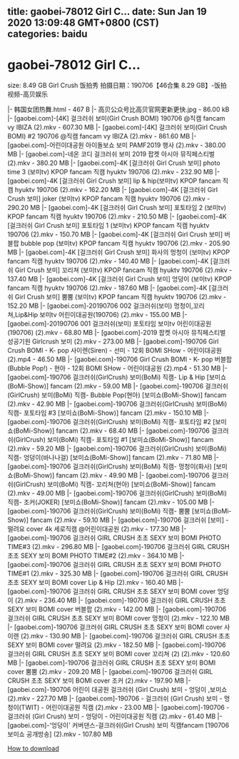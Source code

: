 
title: gaobei-78012 Girl C…
date: Sun Jan 19 2020 13:09:48 GMT+0800 (CST)    
categories: baidu
---

# gaobei-78012 Girl C…
size: 8.49 GB
 Girl Crush 饭拍秀 拍摄日期：190706【46合集 8.29 GB】-饭拍视频-高贝娱乐
 
|- 韩国女团热舞.html - 467 B
|- 高贝公众号比高贝官网更新更快.jpg - 86.00 kB
|- [gaobei.com]-[4K] 걸크러쉬 보미(Girl Crush BOMI) 190706 @직캠 fancam vy IBIZA (2).mkv - 607.30 MB
|- [gaobei.com]-[4K] 걸크러쉬 보미(Girl Crush BOMI) #2 190706 @직캠 fancam vy IBIZA (2).mkv - 861.60 MB
|- [gaobei.com]-어린이대공원 아이돌보쇼 보미 PAMF2019 행사 (2).mkv - 380.00 MB
|- [gaobei.com]-네온 코디 걸크러쉬 보미 2019 팝켓 아시아 뮤직페스티벌 (2).mkv - 380.20 MB
|- [gaobei.com]-4K [걸크러쉬 Girl Crush 보미] photo time 3 (보미tv) KPOP fancam 직캠 hyuktv 190706 (2).mkv - 232.90 MB
|- [gaobei.com]-4K [걸크러쉬 Girl Crush 보미] lip & hip(보미tv) KPOP fancam 직캠 hyuktv 190706 (2).mkv - 162.20 MB
|- [gaobei.com]-4K [걸크러쉬 Girl Crush 보미] joker (보미tv) KPOP fancam 직캠 hyuktv 190706 (2).mkv - 290.20 MB
|- [gaobei.com]-4K [걸크러쉬 Girl Crush 보미] 포토타임 2 (보미tv) KPOP fancam 직캠 hyuktv 190706 (2).mkv - 210.50 MB
|- [gaobei.com]-4K [걸크러쉬 Girl Crush 보미] 포토타임 1 (보미tv) KPOP fancam 직캠 hyuktv 190706 (2).mkv - 150.70 MB
|- [gaobei.com]-4K [걸크러쉬 Girl Crush 보미] 버블팝 bubble pop (보미tv) KPOP fancam 직캠 hyuktv 190706 (2).mkv - 205.90 MB
|- [gaobei.com]-4K [걸크러쉬 Girl Crush 보미] 화사의 멍청이 (보미tv) KPOP fancam 직캠 hyuktv 190706 (2).mkv - 140.40 MB
|- [gaobei.com]-4K [걸크러쉬 Girl Crush 보미] 꼬리쳐 (보미tv) KPOP fancam 직캠 hyuktv 190706 (2).mkv - 137.40 MB
|- [gaobei.com]-4K [걸크러쉬 Girl Crush 보미] 엉덩이 (보미tv) KPOP fancam 직캠 hyuktv 190706 (2).mkv - 187.60 MB
|- [gaobei.com]-4K [걸크러쉬 Girl Crush 보미] 뿜뿜 (보미tv) KPOP fancam 직캠 hyuktv 190706 (2).mkv - 152.20 MB
|- [gaobei.com]-20190706 002 걸크러쉬(보미) 멍청이,꼬리쳐,Lip&Hip 보미tv 어린이대공원(190706) (2).mkv - 155.00 MB
|- [gaobei.com]-20190706 001 걸크러쉬(보미) 포토타임 보미tv 어린이대공원(190706) (2).mkv - 68.80 MB
|- [gaobei.com]-2019 팝켓 아시아 뮤직페스티벌 성공기원 Girlcrush 보미 (2).mkv - 273.00 MB
|- [gaobei.com]-190706 Girl Crush BOMI - K- pop 사이렌(Siren) - 선미 - 12회 BOMI SHow - 어린이대공원 (2).mp4 - 46.50 MB
|- [gaobei.com]-190706 Girl Crush BOMI - K- pop 버블팝(Bubble Pop!) - 현아 - 12회 BOMI SHow - 어린이대공원 (2).mp4 - 51.30 MB
|- [gaobei.com]-190706 걸크러쉬(GirlCrush) 보미(BoMi) 직캠- Lip & Hip [보미쇼(BoMi-Show)] fancam (2).mkv - 59.00 MB
|- [gaobei.com]-190706 걸크러쉬(GirlCrush) 보미(BoMi) 직캠- Bubble Pop(현아) [보미쇼(BoMi-Show)] fancam (2).mkv - 42.90 MB
|- [gaobei.com]-190706 걸크러쉬(GirlCrush) 보미(BoMi) 직캠- 포토타임 #3 [보미쇼(BoMi-Show)] fancam (2).mkv - 150.10 MB
|- [gaobei.com]-190706 걸크러쉬(GirlCrush) 보미(BoMi) 직캠- 포토타임 #2 [보미쇼(BoMi-Show)] fancam (2).mkv - 68.40 MB
|- [gaobei.com]-190706 걸크러쉬(GirlCrush) 보미(BoMi) 직캠- 포토타임 #1 [보미쇼(BoMi-Show)] fancam (2).mkv - 59.20 MB
|- [gaobei.com]-190706 걸크러쉬(GirlCrush) 보미(BoMi) 직캠- 엉덩이(바나나걸) [보미쇼(BoMi-Show)] fancam (2).mkv - 71.80 MB
|- [gaobei.com]-190706 걸크러쉬(GirlCrush) 보미(BoMi) 직캠- 멍청이(화사) [보미쇼(BoMi-Show)] fancam (2).mkv - 49.90 MB
|- [gaobei.com]-190706 걸크러쉬(GirlCrush) 보미(BoMi) 직캠- 꼬리쳐(현아) [보미쇼(BoMi-Show)] fancam (2).mkv - 49.00 MB
|- [gaobei.com]-190706 걸크러쉬(GirlCrush) 보미(BoMi) 직캠- 조커(JOKER) [보미쇼(BoMi-Show)] fancam (2).mkv - 105.00 MB
|- [gaobei.com]-190706 걸크러쉬(GirlCrush) 보미(BoMi) 직캠- 뿜뿜 [보미쇼(BoMi-Show)] fancam (2).mkv - 59.10 MB
|- [gaobei.com]-190706 걸크러쉬 [보미] - 떨려요 cover 4k 세로직캠 @어린이대공원 (2).mkv - 177.30 MB
|- [gaobei.com]-190706 걸크러쉬 GIRL CRUSH 초초 SEXY 보미 BOMI PHOTO TIME#3 (2).mkv - 296.80 MB
|- [gaobei.com]-190706 걸크러쉬 GIRL CRUSH 초초 SEXY 보미 BOMI PHOTO TIME#2 (2).mkv - 364.10 MB
|- [gaobei.com]-190706 걸크러쉬 GIRL CRUSH 초초 SEXY 보미 BOMI PHOTO TIME#1 (2).mkv - 325.30 MB
|- [gaobei.com]-190706 걸크러쉬 GIRL CRUSH 초초 SEXY 보미 BOMI cover Lip & Hip (2).mkv - 160.40 MB
|- [gaobei.com]-190706 걸크러쉬 GIRL CRUSH 초초 SEXY 보미 BOMI cover 엉덩이 (2).mkv - 236.40 MB
|- [gaobei.com]-190706 걸크러쉬 GIRL CRUSH 초초 SEXY 보미 BOMI cover 버블팝 (2).mkv - 142.00 MB
|- [gaobei.com]-190706 걸크러쉬 GIRL CRUSH 초초 SEXY 보미 BOMI cover 멍청이 (2).mkv - 122.10 MB
|- [gaobei.com]-190706 걸크러쉬 GIRL CRUSH 초초 SEXY 보미 BOMI cover 사이렌 (2).mkv - 130.90 MB
|- [gaobei.com]-190706 걸크러쉬 GIRL CRUSH 초초 SEXY 보미 BOMI cover 떨려요 (2).mkv - 182.50 MB
|- [gaobei.com]-190706 걸크러쉬 GIRL CRUSH 초초 SEXY 보미 BOMI cover 꼬리쳐 (2) (2).mkv - 120.60 MB
|- [gaobei.com]-190706 걸크러쉬 GIRL CRUSH 초초 SEXY 보미 BOMI cover 뿜뿜 (2).mkv - 209.20 MB
|- [gaobei.com]-190706 걸크러쉬 GIRL CRUSH 초초 SEXY 보미 BOMI cover 조커 (2).mkv - 197.90 MB
|- [gaobei.com]-190706 어린이 대공원 걸크러쉬 (Girl Crush) 보미 - 엉덩이 ,보미쇼 (2).mkv - 227.70 MB
|- [gaobei.com]-190706 - 걸크러쉬 (Girl Crush) 보미 - 멍청이(TWIT) - 어린이대공원 직캠 (2).mkv - 23.00 MB
|- [gaobei.com]-190706 - 걸크러쉬 (Girl Crush) 보미 - 엉덩이 - 어린이대공원 직캠 (2).mkv - 61.40 MB
|- [gaobei.com]-'엉덩이' 커버댄스-걸크러쉬(Girl Crush) 보미 직캠fancam [190706 보미쇼 공개방송] (2).mkv - 107.80 MB

[How to download](https://bpcam.bemobtrk.com/go/2ceec3aa-1ca2-46d6-b9ff-aaa5c184517c?jno=13)
